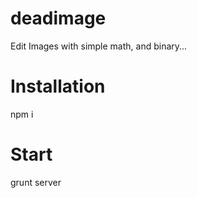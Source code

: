 deadimage
=========

Edit Images with simple math, and binary...

Installation
============

npm i

Start
=====

grunt server
